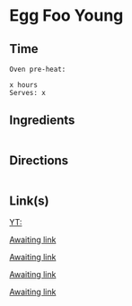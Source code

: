 # Egg Foo Young

## Time 
```
Oven pre-heat:

x hours
Serves: x
```

## Ingredients
```

```


## Directions
```

```


## Link(s)
[YT: ](https://www.youtube.com/watch?v=4aejqvOH9k8)

[Awaiting link](url)

[Awaiting link](url)

[Awaiting link](url)

[Awaiting link](url)
